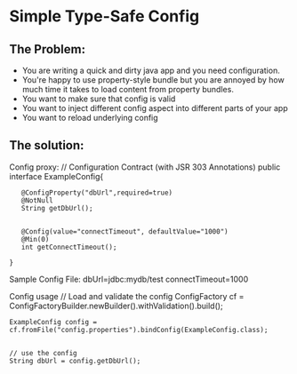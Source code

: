 Simple Type-Safe Config
=======================

The Problem: 
-----------

* You are writing a quick and dirty java app and you need configuration. 
* You're happy to use property-style bundle but you are annoyed by how much time it takes to load 
content from property bundles. 
* You want to make sure that config is valid 
* You want to inject different config aspect into different parts of your app
* You want to reload underlying config


The solution: 
------------

Config proxy:
    // Configuration Contract (with JSR 303 Annotations) 
    public interface ExampleConfig{
    
       @ConfigProperty("dbUrl",required=true)
       @NotNull
       String getDbUrl();
    
    
       @Config(value="connectTimeout", defaultValue="1000")
       @Min(0)
       int getConnectTimeout();
 
    }

Sample Config File:
    dbUrl=jdbc:mydb/test
    connectTimeout=1000


Config usage
    // Load and validate the config 
    ConfigFactory cf = ConfigFactoryBuilder.newBuilder().withValidation().build();
 
    ExampleConfig config = cf.fromFile("config.properties").bindConfig(ExampleConfig.class); 
 
 
    // use the config
    String dbUrl = config.getDbUrl();
 
   
